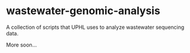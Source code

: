 # wastewater-genomic-analysis

A collection of scripts that UPHL uses to analyze wastewater sequencing data.

More soon...
